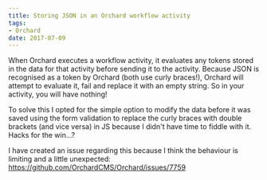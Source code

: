```yaml
---
title: Storing JSON in an Orchard workflow activity
tags:
- Orchard
date: 2017-07-09
---
```

When Orchard executes a workflow activity, it evaluates any tokens stored in the data for that activity before sending it to the activity. Because JSON is recognised as a token by Orchard (both use curly braces!), Orchard will attempt to evaluate it, fail and replace it with an empty string. So in your activity, you will have nothing! 

To solve this I opted for the simple option to modify the data before it was saved using the form validation to replace the curly braces with double brackets (and vice versa) in JS because I didn't have time to fiddle with it. Hacks for the win...?

I have created an issue regarding this because I think the behaviour is limiting and a little unexpected: https://github.com/OrchardCMS/Orchard/issues/7759